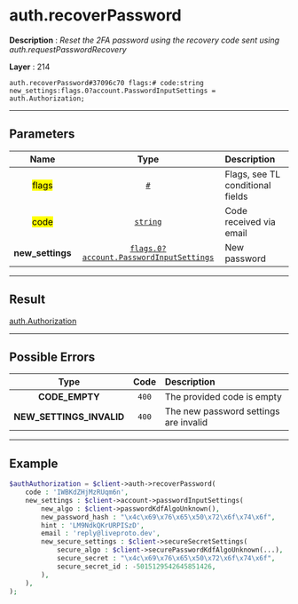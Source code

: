 # auth.recoverPassword

**Description** : *Reset the 2FA password using the recovery code sent using auth\.requestPasswordRecovery*

**Layer** : 214

```tl
auth.recoverPassword#37096c70 flags:# code:string new_settings:flags.0?account.PasswordInputSettings = auth.Authorization;
```

---

## Parameters

| Name | Type | Description |
| :---: | :---: | :--- |
| <mark>flags</mark> | [`#`](type/#) | Flags, see TL conditional fields |
| <mark>code</mark> | [`string`](type/string) | Code received via email |
| **new_settings** | [`flags.0?account.PasswordInputSettings`](type/account.PasswordInputSettings) | New password |

---

## Result

[auth.Authorization](type/auth.Authorization)

---

## Possible Errors

| Type | Code | Description |
| :---: | :---: | :--- |
| **CODE_EMPTY** | `400` | The provided code is empty |
| **NEW_SETTINGS_INVALID** | `400` | The new password settings are invalid |

---

## Example

```php
$authAuthorization = $client->auth->recoverPassword(
	code : 'IWBKdZHjMzRUqm6n',
	new_settings : $client->account->passwordInputSettings(
		new_algo : $client->passwordKdfAlgoUnknown(),
		new_password_hash : "\x4c\x69\x76\x65\x50\x72\x6f\x74\x6f",
		hint : 'LM9NdkQKrURPISzD',
		email : 'reply@liveproto.dev',
		new_secure_settings : $client->secureSecretSettings(
			secure_algo : $client->securePasswordKdfAlgoUnknown(...),
			secure_secret : "\x4c\x69\x76\x65\x50\x72\x6f\x74\x6f",
			secure_secret_id : -5015129542645851426,
		),
	),
);
```